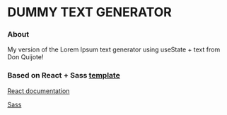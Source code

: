 # DUMMY TEXT GENERATOR

### About

My version of the Lorem Ipsum text generator using useState + text from Don Quijote!

### Based on React + Sass [template](https://github.com/cgbl-90/my-react-template)

[React documentation](https://reactjs.org/)

[Sass](https://sass-lang.com/)
